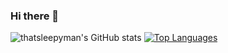 ### Hi there 👋

<!-- [![GitHub Streak](https://streak-stats.demolab.com?user=thatsleepyman&theme=catppuccin-mocha&date_format=j%20M%5B%20Y%5D)](https://git.io/streak-stats) -->
<!-- ![thatsleepyman's GitHub stats](https://github-readme-stats.vercel.app/api?username=thatsleepyman&theme=gruvbox) -->
![thatsleepyman's GitHub stats](https://github-readme-stats.vercel.app/api?username=thatsleepyman)
[![Top Languages](https://github-readme-stats.vercel.app/api/top-langs/?username=thatsleepyman&theme=gruvbox)](https://github.com/thatsleepyman/github-readme-stats)
